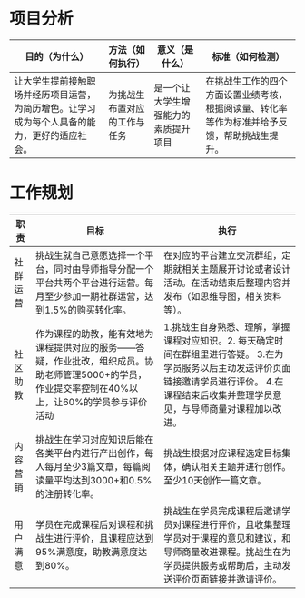 # 项目分析
目的（为什么） |  方法（如何执行） | 意义（是什么） | 标准（如何检测）
----- | ---- | ------ | -------
让大学生提前接触职场并经历项目运营，为简历增色。让学习成为每个人具备的能力，更好的适应社会。 |  为挑战生布置对应的工作与任务 |  是一个让大学生增强能力的素质提升项目  |  在挑战生工作的四个方面设置业绩考核，根据阅读量、转化率等作为标准并给予反馈，帮助挑战生提升。

# 工作规划
 职责    |    目标    |     执行
------    |    ------     | -------
社群运营  | 挑战生就自己意愿选择一个平台，同时由导师指导分配一个平台共两个平台进行运营。每月至少参加一期社群运营，达到1.5%的购买转化率。 |  在对应的平台建立交流群组，定期就相关主题展开讨论或者设计活动。在活动结束后整理内容并发布（如思维导图，相关资料等）。
社区助教  |  作为课程的助教，能有效地为课程提供对应的服务——答疑，作业批改，组织成员。协助老师管理5000+的学员，作业提交率控制在40%以上，让60%的学员参与评价活动 | 1.挑战生自身熟悉、理解，掌握课程对应知识。2. 每天确定时间在群组里进行答疑。 3.在为学员服务以后主动发送评价页面链接邀请学员进行评价。 4.在课程结束后收集并整理学员意见，与导师商量对课程加以改进。
内容营销 | 挑战生在学习对应知识后能在各类平台内进行产出创作，每人每月至少3篇文章，每篇阅读量平均达到3000+和0.5%的注册转化率。 |  挑战生根据对应课程选定目标集体，确认相关主题并进行创作。至少10天创作一篇文章。
用户满意 | 学员在完成课程后对课程和挑战生进行评价，且课程应达到95%满意度，助教满意度达到80%。 |  挑战生在学员完成课程后邀请学员对课程进行评价，且收集整理学员对于课程的意见和建议，和导师商量改进课程。挑战生在为学员提供服务或帮助后，主动发送评价页面链接并邀请评价。

